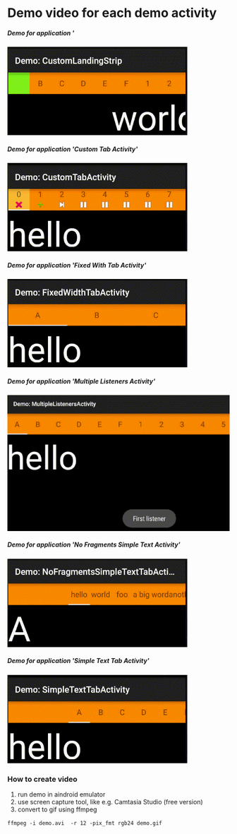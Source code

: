 
# Demo video for each demo activity

##### Demo for application '

![Demo for application 'Custom Landing Strip'](/demo-videos/CustomLandingStrip.gif?raw=true)


##### Demo for application 'Custom Tab Activity'

![Demo for application 'CustomTabActivity](/demo-videos/CustomTabActivity.gif?raw=true)


##### Demo for application 'Fixed With Tab Activity'

![Demo for application 'Fixed With Tab Activity'](/demo-videos/FixedWithTabActivity.gif?raw=true)


##### Demo for application 'Multiple Listeners Activity'

![Demo for application 'Multiple Listeners Activity'](/demo-videos/MultipleListenersActivity.gif?raw=true)


##### Demo for application 'No Fragments Simple Text Activity'

![Demo for application 'No Fragments Simple Text Activity'](/demo-videos/NoFragmentsSimpleTextActivity.gif?raw=true)


##### Demo for application 'Simple Text Tab Activity'

![Demo for application 'Simple Text Tab Activity'](/demo-videos/SimpleTextTabActivity.gif?raw=true)


### How to create video

1. run demo in aindroid emulator
2. use screen capture tool, like e.g. Camtasia Studio (free version)
3. convert to gif using ffmpeg

```
ffmpeg -i demo.avi  -r 12 -pix_fmt rgb24 demo.gif
```